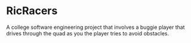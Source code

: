 # RicRacers
A college software engineering project that involves a buggie player that drives through the quad as you the player tries to avoid obstacles.
